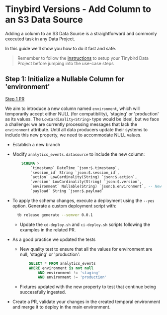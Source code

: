 # Tinybird Versions - Add Column to an S3 Data Source

Adding a column to an S3 Data Source is a straightforward and commonly executed task in any Data Project.

In this guide we'll show you how to do it fast and safe.

> Remember to follow the [instructions](../README.md) to setup your Tinybird Data Project before jumping into the use-case steps

## Step 1: Initialize a Nullable Column for 'environment'

[Step 1 PR](https://github.com/tinybirdco/use-case-examples/pull/50)

We aim to introduce a new column named `environment`, which will temporarily accept either NULL (for compatibility), 'staging' or 'production' as its values. The `LowCardinality<String>` type would be ideal, but we face a challenge: we are currently processing messages that lack the `environment` attribute. Until all data producers update their systems to include this new property, we need to accommodate NULL values. 

- Establish a new branch
- Modify `analytics_events.datasource` to include the new column:
    ```sql
        SCHEMA >
            `timestamp` DateTime `json:$.timestamp`,
            `session_id` String `json:$.session_id`,
            `action` LowCardinality(String) `json:$.action`,
            `version` LowCardinality(String) `json:$.version`,
            `environment` Nullable(String) `json:$.environment`, -- New column
            `payload` String `json:$.payload`
    ```
- To apply the schema changes, execute a deployment using the `--yes` option. Generate a custom deployment script with:
  ```sh
    tb release generate --semver 0.0.1
  ```
  - Update the `cd-deploy.sh` and `ci-deploy.sh` scripts following the examples in the related PR.

- As a good practice we updated the tests
  - New quality test to ensure that all the values for environment are null, 'staging' or 'production':
  
    ```sql
        SELECT * FROM analytics_events
        WHERE environment is not null 
            AND environment != 'staging'
            AND environment != 'production'
    ```
  - Fixtures updated with the new property to test that continue being successfully ingested.
 
- Create a PR, validate your changes in the created temporal environment and merge it to deploy in the main environment.


